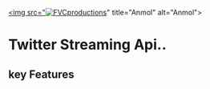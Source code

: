 <a href="https://anmolmalik.me"><img src="<a href="http://fvcproductions.com"><img src="https://www.google.co.in/url?sa=i&rct=j&q=&esrc=s&source=images&cd=&cad=rja&uact=8&ved=2ahUKEwjF9evR2_7dAhXOXCsKHepKAhcQjRx6BAgBEAU&url=https%3A%2F%2Fwww.creativefreedom.co.uk%2Ficon-designers-blog%2Ftwitter-logo-history%2F&psig=AOvVaw18XNDbOE0qxFeZYCT5SLWy&ust=1539358555386553" title="FVCproductions" alt="FVCproductions"></a>" title="Anmol" alt="Anmol"></a>
# Twitter Streaming Api..
## key Features
